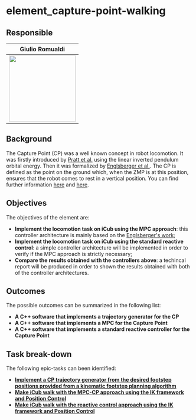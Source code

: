 # element_capture-point-walking

## Responsible
|                Giulio Romualdi                              |
:------------------------------------------------------------:|
<img src="https://github.com/GiulioRomualdi.png" width="180"> |

## Background
The Capture Point (CP) was a well known concept in robot locomotion. It was firstly introduced by [Pratt et al.](http://ieeexplore.ieee.org/document/4115602/) using the linear inverted pendulum orbital energy. Then it was formalized by [Englsberger et al.](http://ieeexplore.ieee.org/document/6094435/). The CP is defined as the point on the ground which, when the ZMP is at this position, ensures that the robot comes to rest in a vertical position. You can find further information [here](../technical_reports/technical-reports/introductory-report/introductory-report.pdf) and [here](../technical_reports/technical-reports/trajectory_generator-report/trajectory_generator-report.pdf).

## Objectives
The objectives of the element are:
* **Implement the locomotion task on iCub using the MPC approach**: this controller architecture is mainly based on the [Englsberger's  work](https://www.sciencedirect.com/science/article/pii/S1474667016336059);
* **Implement the locomotion task on iCub using the standard reactive control**: a simple controller architecture will be implemented in order to verify if the MPC approach is strictly necessary;
* **Compare the results obtained with the controllers above**: a techincal report will be produced in order to shown the results obtained with both of the controller architectures.

## Outcomes
The possible outcomes can be summarized in the following list:
* **A C++ software that implements a trajectory generator for the CP**
* **A C++ software that implements a MPC for the Capture Point**
* **A C++ software that implements a standard reactive controller for the Capture Point**

## Task break-down
The following epic-tasks can been identified:
* [**Implement a CP trajectory generator from the desired footstep positions provided from a kinematic footstep planning algorithm**](https://github.com/loc2/element_capture-point-walking/issues/6)
* [**Make iCub walk with the MPC-CP approach using the IK framework and Position Control**](https://github.com/loc2/element_capture-point-walking/issues/3)
* [**Make iCub walk with the reactive control approach using the IK framework and Position Control**](https://github.com/loc2/element_capture-point-walking/issues/4)
